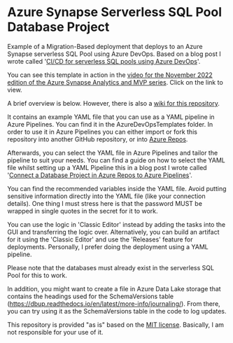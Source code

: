 # Azure Synapse Serverless SQL Pool Database Project

Example of a Migration-Based deployment that deploys to an Azure Synapse serverless SQL Pool using Azure DevOps. Based on a blog post I wrote called '[CI/CD for serverless SQL pools using Azure DevOps](https://bit.ly/3FWCHQl)'.

You can see this template in action in the [video for the November 2022 edition of the Azure Synapse Analytics and MVP series](https://www.youtube.com/watch?v=87gNrueVRFU). Click on the link to view.

A brief overview is below. However, there is also a [wiki for this repository](https://github.com/kevchant/AzureDevOps-SynapseServerlessSQLPool/wiki).

It contains an example YAML file that you can use as a YAML pipeline in Azure Pipelines. You can find it in the AzureDevOpsTemplates folder. In order to use it in Azure Pipelines you can either import or fork this repository into another GitHub repository, or into [Azure Repos](https://bit.ly/3s4uO77).

Afterwards, you can select the YAML file in Azure Pipelines and tailor the pipeline to suit your needs. You can find a guide on how to select the YAML file whilst setting up a YAML Pipeline this in a blog post I wrote called '[Connect a Database Project in Azure Repos to Azure Pipelines](https://bit.ly/3uF1Iv9)'.

You can find the recommended variables inside the YAML file. Avoid putting sensitive information directly into the YAML file (like your connection details). One thing I must stress here is that the password MUST be wrapped in single quotes in the secret for it to work.

You can use the logic in 'Classic Editor' instead by adding the tasks into the GUI and transferring the logic over. Alternatively, you can build an artifact for it using the 'Classic Editor' and use the 'Releases' feature for deployments. Personally, I prefer doing the deployment using a YAML pipeline.

Please note that the databases must already exist in the serverless SQL Pool for this to work. 

In addition, you might want to create a file in Azure Data Lake storage that contains the headings used for the SchemaVersions table (https://dbup.readthedocs.io/en/latest/more-info/journaling/). From there, you can try using it as the SchemaVersions table in the code to log updates.

This repository is provided "as is" based on the [MIT license](https://opensource.org/licenses/MIT). Basically, I am not responsible for your use of it.
